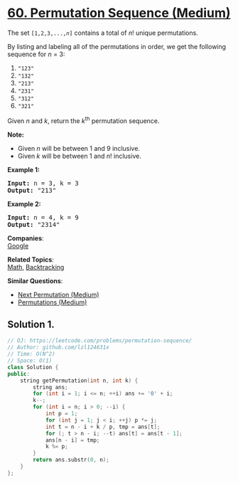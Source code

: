 # [60. Permutation Sequence (Medium)](https://leetcode.com/problems/permutation-sequence/)

<p>The set <code>[1,2,3,...,<em>n</em>]</code> contains a total of <em>n</em>! unique permutations.</p>

<p>By listing and labeling all of the permutations in order, we get the following sequence for <em>n</em> = 3:</p>

<ol>
	<li><code>"123"</code></li>
	<li><code>"132"</code></li>
	<li><code>"213"</code></li>
	<li><code>"231"</code></li>
	<li><code>"312"</code></li>
	<li><code>"321"</code></li>
</ol>

<p>Given <em>n</em> and <em>k</em>, return the <em>k</em><sup>th</sup> permutation sequence.</p>

<p><strong>Note:</strong></p>

<ul>
	<li>Given <em>n</em> will be between 1 and 9 inclusive.</li>
	<li>Given&nbsp;<em>k</em>&nbsp;will be between 1 and <em>n</em>! inclusive.</li>
</ul>

<p><strong>Example 1:</strong></p>

<pre><strong>Input:</strong> n = 3, k = 3
<strong>Output:</strong> "213"
</pre>

<p><strong>Example 2:</strong></p>

<pre><strong>Input:</strong> n = 4, k = 9
<strong>Output:</strong> "2314"
</pre>


**Companies**:  
[Google](https://leetcode.com/company/google)

**Related Topics**:  
[Math](https://leetcode.com/tag/math/), [Backtracking](https://leetcode.com/tag/backtracking/)

**Similar Questions**:
* [Next Permutation (Medium)](https://leetcode.com/problems/next-permutation/)
* [Permutations (Medium)](https://leetcode.com/problems/permutations/)

## Solution 1.

```cpp
// OJ: https://leetcode.com/problems/permutation-sequence/
// Author: github.com/lzl124631x
// Time: O(N^2)
// Space: O(1)
class Solution {
public:
    string getPermutation(int n, int k) {
        string ans;
        for (int i = 1; i <= n; ++i) ans += '0' + i;
        k--;
        for (int i = n; i > 0; --i) {
            int p = 1;
            for (int j = 1; j < i; ++j) p *= j;
            int t = n - i + k / p, tmp = ans[t];
            for (; t > n - i; --t) ans[t] = ans[t - 1];
            ans[n - i] = tmp;
            k %= p;
        }
        return ans.substr(0, n);
    }
};
```